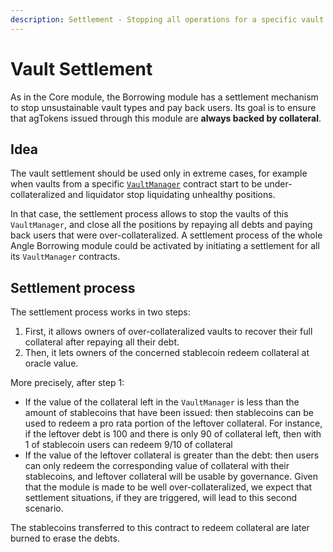 ```yaml
---
description: Settlement - Stopping all operations for a specific vault type
---
```


# Vault Settlement

As in the Core module, the Borrowing module has a settlement mechanism to stop unsustainable vault types and pay back users. Its goal is to ensure that agTokens issued through this module are **always backed by collateral**. 

## Idea
The vault settlement should be used only in extreme cases, for example when vaults from a specific [`VaultManager`](/borrowing-module/glossary.md) contract start to be under-collateralized and liquidator stop liquidating unhealthy positions. 

In that case, the settlement process allows to stop the vaults of this `VaultManager`, and close all the positions by repaying all debts and paying back users that were over-collateralized. A settlement process of the whole Angle Borrowing module could be activated by initiating a settlement for all its `VaultManager` contracts.

## Settlement process

The settlement process works in two steps: 
1. First, it allows owners of over-collateralized vaults to recover their full collateral after repaying all their debt. 
2. Then, it lets owners of the concerned stablecoin redeem collateral at oracle value.

More precisely, after step 1:

- If the value of the collateral left in the `VaultManager` is less than the amount of stablecoins that have been issued: then stablecoins can be used to redeem a pro rata portion of the leftover collateral. For instance, if the leftover debt is 100 and there is only 90 of collateral left, then with 1 of stablecoin users can redeem 9/10 of collateral
- If the value of the leftover collateral is greater than the debt: then users can only redeem the corresponding value of collateral with their stablecoins, and leftover collateral will be usable by governance. Given that the module is made to be well over-collateralized, we expect that settlement situations, if they are triggered, will lead to this second scenario.

The stablecoins transferred to this contract to redeem collateral are later burned to erase the debts. 